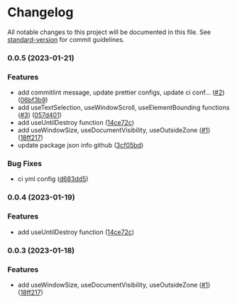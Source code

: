 # Changelog

All notable changes to this project will be documented in this file. See [standard-version](https://github.com/conventional-changelog/standard-version) for commit guidelines.

### 0.0.5 (2023-01-21)


### Features

* add commitlint message, update prettier configs, update ci conf… ([#2](https://github.com/volvachev/angularuse/issues/2)) ([06bf3b9](https://github.com/volvachev/angularuse/commit/06bf3b9e035ad22d0e102052793e7654a3300ddd))
* add useTextSelection, useWindowScroll, useElementBounding functions ([#3](https://github.com/volvachev/angularuse/issues/3)) ([057d401](https://github.com/volvachev/angularuse/commit/057d40180c4817eab0a3bb272f5edacc8c7750bb))
* add useUntilDestroy function ([14ce72c](https://github.com/volvachev/angularuse/commit/14ce72c8cc65c2ce25b11794ef15784f034a0af3))
* add useWindowSize, useDocumentVisibility, useOutsideZone ([#1](https://github.com/volvachev/angularuse/issues/1)) ([18ff217](https://github.com/volvachev/angularuse/commit/18ff217f050d1e035c6a875085f37546cb49685a))
* update package json info github ([3cf05bd](https://github.com/volvachev/angularuse/commit/3cf05bd949a637f1f12666bcc7fe301b0117d9c4))


### Bug Fixes

* ci yml config ([d683dd5](https://github.com/volvachev/angularuse/commit/d683dd53c3ec5ed4d02fc53663fdcafb397554c2))

### 0.0.4 (2023-01-19)


### Features

* add useUntilDestroy function ([14ce72c](https://github.com/volvachev/angularuse/commit/14ce72c8cc65c2ce25b11794ef15784f034a0af3))

### 0.0.3 (2023-01-18)


### Features

* add useWindowSize, useDocumentVisibility, useOutsideZone ([#1](https://github.com/volvachev/angularuse/issues/1)) ([18ff217](https://github.com/volvachev/angularuse/commit/18ff217f050d1e035c6a875085f37546cb49685a))
